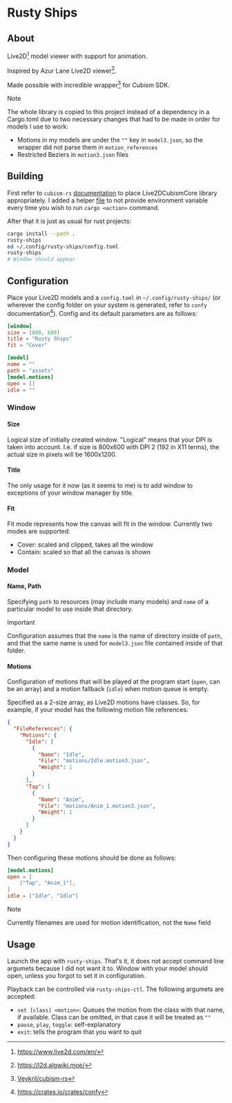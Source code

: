 # Rusty Ships

## About

Live2D[^live2d] model viewer with support for animation.

Inspired by Azur Lane Live2D viewer[^alviewer].

Made possible with incredible wrapper[^cubism-rs] for Cubism SDK.

> [!NOTE]
> The whole library is copied to this project instead of a dependency in a
> Cargo.toml due to two necessary changes that had to be made in order for
> models I use to work:
> * Motions in my models are under the `""` key in `model3.json`, so the
>   wrapper did not parse them in `motion_references`
> * Restricted Beziers in `motion3.json` files

## Building

First refer to `cubism-rs` [documentation](res/cubism-rs/README.md) to place
Live2DCubismCore library appropriately. I added a helper [file](.cargo/config)
to not provide environment variable every time you wish to run `cargo
<action>` command.

After that it is just as usual for rust projects:

```bash
cargo install --path .
rusty-ships
ed ~/.config/rusty-ships/config.toml
rusty-ships
# Window should appear
```

## Configuration

Place your Live2D models and a `config.toml` in `~/.config/rusty-ships/` (or
wherever the config folder on your system is generated, refer to `confy`
documentation[^confy]). Config and its default parameters are as follows:

```toml
[window]
size = [800, 600]
title = "Rusty Ships"
fit = "Cover"

[model]
name = ""
path = "assets"
[model.motions]
open = []
idle = ""
```

### Window

#### Size

Logical size of initially created window. "Logical" means that your DPI is
taken into account. I.e. if size is 800x600 with DPI 2 (192 in X11 terms), the
actual size in pixels will be 1600x1200.

#### Title

The only usage for it now (as it seems to me) is to add window to exceptions
of your window manager by title.

#### Fit

Fit mode represents how the canvas will fit in the window. Currently two modes
are supported:
* Cover: scaled and clipped, takes all the window
* Contain: scaled so that all the canvas is shown

### Model

#### Name, Path

Specifying `path` to resources (may include many models) and `name` of a
particular model to use inside that directory.

> [!IMPORTANT]
> Configuration assumes that the `name` is the name of directory inside of
> `path`, and that the same name is used for `model3.json` file contained
> inside of that folder.

#### Motions

Configuration of motions that will be played at the program start (`open`, can
be an array) and a motion fallback (`idle`) when motion queue is empty.

Specified as a 2-size array, as Live2D motions have classes. So, for example,
if your model has the following motion file references:

```json
{
  "FileReferences": {
    "Motions": {
      "Idle": [
        {
          "Name": "Idle",
          "File": "motions/Idle.motion3.json",
          "Weight": 1
        }
      ],
      "Tap": [
        {
          "Name": "Anim",
          "File": "motions/Anim_1.motion3.json",
          "Weight": 1
        }
      ]
    }
  }
}
```

Then configuring these motions should be done as follows:

```toml
[model.motions]
open = [
    ["Tap", "Anim_1"],
]
idle = ["Idle", "Idle"]
```

> [!NOTE]
> Currently filenames are used for motion identification, not the `Name` field

## Usage

Launch the app with `rusty-ships`. That's it, it does not accept command line
argumets because I did not want it to. Window with your model should open,
unless you forgot to set it in configuration.

Playback can be controlled via `rusty-ships-ctl`. The following argumets are
accepted:

* `set [class] <motion>`: Queues the motion from the class with that name, if
  available. Class can be omitted, in that case it will be treated as `""`
* `pause`, `play`, `toggle`: self-explanatory
* `exit`: tells the program that you want to quit

[^live2d]: <https://www.live2d.com/en/>
[^alviewer]: <https://l2d.algwiki.moe/>
[^cubism-rs]: [Veykril/cubism-rs](https://github.com/Veykril/cubism-rs)
[^confy]: <https://crates.io/crates/confy>

